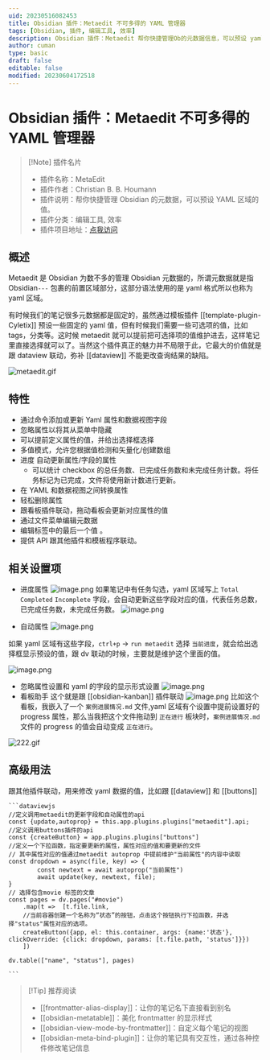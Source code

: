 ```yaml
---
uid: 20230516082453
title: Obsidian 插件：Metaedit 不可多得的 YAML 管理器
tags: [Obsidian, 插件, 编辑工具, 效率]
description: Obsidian 插件：Metaedit 帮你快捷管理Ob的元数据信息，可以预设 yaml 区域的值，不可多得的 YAML 管理器
author: cuman
type: basic
draft: false
editable: false
modified: 20230604172518
---
```


# Obsidian 插件：Metaedit 不可多得的 YAML 管理器

> [!Note] 插件名片
> - 插件名称：MetaEdit
> - 插件作者：Christian B. B. Houmann
> - 插件说明：帮你快捷管理 Obsidian 的元数据，可以预设 YAML 区域的值。
> - 插件分类：编辑工具, 效率
> - 插件项目地址：[点我访问](https://github.com/chhoumann/MetaEdit)

## 概述

Metaedit 是 Obsidian 为数不多的管理 Obsidian 元数据的，所谓元数据就是指 Obsidian`---` 包裹的前置区域部分，这部分语法使用的是 yaml 格式所以也称为 yaml 区域。

有时候我们的笔记很多元数据都是固定的，虽然通过模板插件 [[template-plugin-Cyletix]] 预设一些固定的 yaml 值，但有时候我们需要一些可选项的值，比如 tags，分类等。这时候 metaedit 就可以提前把可选择项的值维护进去，这样笔记里直接选择就可以了。当然这个插件真正的魅力并不局限于此，它最大的价值就是跟 dataview 联动，弥补 [[dataview]] 不能更改查询结果的缺陷。

![metaedit.gif](https://cdn.pkmer.cn/images/202305160840263.gif!pkmer)

## 特性

- 通过命令添加或更新 Yaml 属性和数据视图字段
- 忽略属性以将其从菜单中隐藏
- 可以提前定义属性的值，并给出选择框选择
- 多值模式，允许您根据值检测和矢量化/创建数组
- 进度 自动更新属性/字段的属性
    - 可以统计 checkbox 的总任务数、已完成任务数和未完成任务计数。将任务标记为已完成，文件将使用新计数进行更新。
- 在 YAML 和数据视图之间转换属性
- 轻松删除属性
- 跟看板插件联动，拖动看板会更新对应属性的值
- 通过文件菜单编辑元数据
- 编辑标签中的最后一个值 。
- 提供 API 跟其他插件和模板程序联动。

## 相关设置项

- 进度属性
  ![image.png](https://cdn.pkmer.cn/images/202305160914645.png!pkmer)
如果笔记中有任务勾选，yaml 区域写上 `Total` `Completed` `Incomplete` 字段，会自动更新这些字段对应的值，代表任务总数，已完成任务数，未完成任务数。
![image.png](https://cdn.pkmer.cn/images/202305160921040.png!pkmer)

- 自动属性
  ![image.png](https://cdn.pkmer.cn/images/202305160922182.png!pkmer)

如果 yaml 区域有这些字段，`ctrl+p` → `run metaedit` 选择 `当前进度`，就会给出选择框显示预设的值，跟 dv 联动的时候，主要就是维护这个里面的值。

![image.png](https://cdn.pkmer.cn/images/202305160923380.png!pkmer)

- 忽略属性设置和 yaml 的字段的显示形式设置
![image.png](https://cdn.pkmer.cn/images/202305160926477.png!pkmer)
- 看板助手
  这个就是跟 [[obsidian-kanban]] 插件联动
  ![image.png](https://cdn.pkmer.cn/images/202305160928491.png!pkmer)
比如这个看板，我嵌入了一个 `案例进展情况.md` 文件,yaml 区域有个设置中提前设置好的 progress 属性，那么当我把这个文件拖动到 `正在进行` 板块时，`案例进展情况.md` 文件的 progress 的值会自动变成 `正在进行`。

![222.gif](https://cdn.pkmer.cn/images/202305160948232.gif!pkmer)

## 高级用法

跟其他插件联动，用来修改 yaml 数据的值，比如跟 [[dataview]] 和 [[buttons]]

````
```dataviewjs
//定义调用metaedit的更新字段和自动属性的api
const {update,autoprop} = this.app.plugins.plugins["metaedit"].api;
//定义调用buttons插件的api
const {createButton} = app.plugins.plugins["buttons"]
//定义一个下拉函数，指定要更新的属性，属性对应的值和要更新的文件
// 其中属性对应的值通过metaedit autoprop 中提前维护"当前属性"的内容中读取
const dropdown = async(file, key) => {
		const newtext = await autoprop("当前属性")
        await update(key, newtext, file);
}
// 选择包含movie 标签的文章
const pages = dv.pages("#movie")
    .map(t =>  [t.file.link, 
    //当前容器创建一个名称为“状态”的按钮，点击这个按钮执行下拉函数，并选择"status"属性对应的选项。
    createButton({app, el: this.container, args: {name:'状态'}, clickOverride: {click: dropdown, params: [t.file.path, 'status']}})
    ])
   
dv.table(["name", "status"], pages)

```
````

> [!Tip] 推荐阅读
> - [[frontmatter-alias-display]]：让你的笔记名下直接看到别名
> - [[obsidian-metatable]]：美化 frontmatter 的显示样式
> - [[obsidian-view-mode-by-frontmatter]]：自定义每个笔记的视图
> - [[obsidian-meta-bind-plugin]]：让你的笔记具有交互性，通过各种控件修改笔记信息